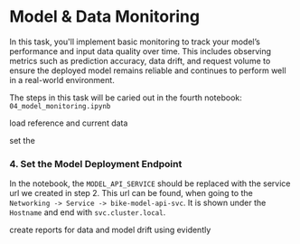 # Model & Data Monitoring
In this task, you'll implement basic monitoring to track your model’s performance and input data quality over time. This includes observing metrics such as prediction accuracy, data drift, and request volume to ensure the deployed model remains reliable and continues to perform well in a real-world environment.


The steps in this task will be caried out in the fourth notebook: `04_model_monitoring.ipynb`


load reference and current data

set the 

### 4. Set the Model Deployment Endpoint
In the notebook, the ``MODEL_API_SERVICE`` should be replaced with the service url we created in step 2. This url can be found, when going to the ``Networking -> Service -> bike-model-api-svc``. It is shown under the ``Hostname`` and end with ``svc.cluster.local``.


create reports for data and model drift using evidently

